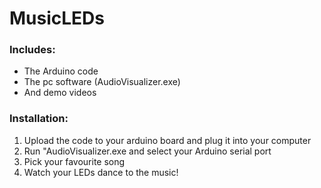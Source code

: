 # MusicLEDs

### Includes:
- The Arduino code
- The pc software (AudioVisualizer.exe)
- And demo videos

### Installation:
1. Upload the code to your arduino board and plug it into your computer
2. Run "AudioVisualizer.exe and select your Arduino serial port
3. Pick your favourite song
4. Watch your LEDs dance to the music!
